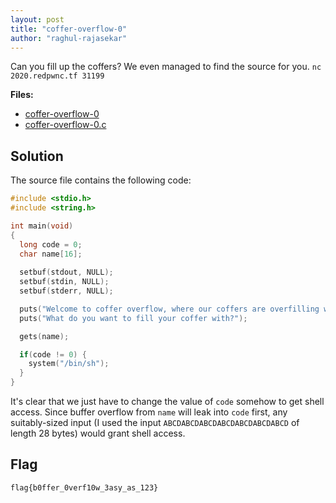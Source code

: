 ```yaml
---
layout: post
title: "coffer-overflow-0"
author: "raghul-rajasekar"
---
```


Can you fill up the coffers? We even managed to find the source for you.
`nc 2020.redpwnc.tf 31199`

**Files:**
- [coffer-overflow-0]({{site.baseurl}}/assets/coffer-overflow-0/coffer-overflow-0)
- [coffer-overflow-0.c]({{site.baseurl}}/assets/coffer-overflow-0/coffer-overflow-0.c)

## Solution

The source file contains the following code:

```C
#include <stdio.h>
#include <string.h>

int main(void)
{
  long code = 0;
  char name[16];
  
  setbuf(stdout, NULL);
  setbuf(stdin, NULL);
  setbuf(stderr, NULL);

  puts("Welcome to coffer overflow, where our coffers are overfilling with bytes ;)");
  puts("What do you want to fill your coffer with?");

  gets(name);

  if(code != 0) {
    system("/bin/sh");
  }
}
```

It's clear that we just have to change the value of `code` somehow to get shell access. Since buffer overflow from `name` will leak into `code` first, any suitably-sized input (I used the input `ABCDABCDABCDABCDABCDABCDABCD` of length 28 bytes) would grant shell access.

## Flag

`flag{b0ffer_0verf10w_3asy_as_123}`

